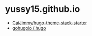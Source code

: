 # yussy15.github.io
- [CaiJimmy/hugo-theme-stack-starter](https://github.com/CaiJimmy/hugo-theme-stack-starter)
- [gohugoio / hugo](https://github.com/gohugoio/hugo)
